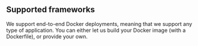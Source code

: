 <!-- post: -->


## Supported frameworks

We support end-to-end Docker deployments, meaning that we support any type of application. You can either let us build your Docker image (with a Dockerfile), or provide your own.

